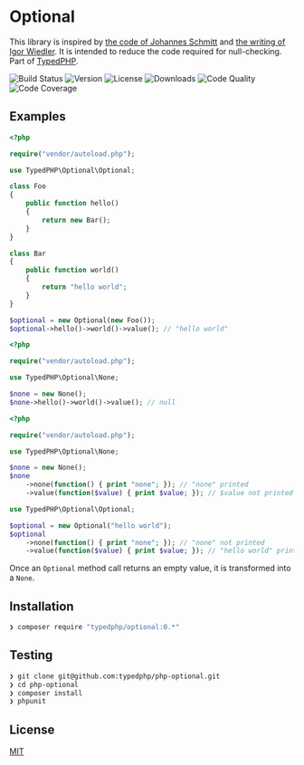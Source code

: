 # Optional

This library is inspired by [the code of Johannes Schmitt](https://github.com/schmittjoh/php-option) and [the writing of Igor Wiedler](https://igor.io/2014/01/10/functional-library-null.html). It is intended to reduce the code required for null-checking. Part of [TypedPHP](https://leanpub.com/typedphp).

![Build Status](http://img.shields.io/travis/typedphp/optional.svg?style=flat-square)
![Version](http://img.shields.io/packagist/v/typedphp/optional.svg?style=flat-square)
![License](http://img.shields.io/packagist/l/typedphp/optional.svg?style=flat-square)
![Downloads](http://img.shields.io/packagist/dt/typedphp/optional.svg?style=flat-square)
![Code Quality](http://img.shields.io/scrutinizer/g/typedphp/optional.svg?style=flat-square)
![Code Coverage](http://img.shields.io/scrutinizer/coverage/g/typedphp/optional.svg?style=flat-square)

## Examples

```php
<?php

require("vendor/autoload.php");

use TypedPHP\Optional\Optional;

class Foo
{
    public function hello()
    {
        return new Bar();
    }
}

class Bar
{
    public function world()
    {
        return "hello world";
    }
}

$optional = new Optional(new Foo());
$optional->hello()->world()->value(); // "hello world"
```

```php
<?php

require("vendor/autoload.php");

use TypedPHP\Optional\None;

$none = new None();
$none->hello()->world()->value(); // null
```

```php
<?php

require("vendor/autoload.php");

use TypedPHP\Optional\None;

$none = new None();
$none
    ->none(function() { print "none"; }); // "none" printed
    ->value(function($value) { print $value; }); // $value not printed

use TypedPHP\Optional\Optional;

$optional = new Optional("hello world");
$optional
    ->none(function() { print "none"; }); // "none" not printed
    ->value(function($value) { print $value; }); // "hello world" printed
```

Once an `Optional` method call returns an empty value, it is transformed into a `None`.

## Installation

```sh
❯ composer require "typedphp/optional:0.*"
```

## Testing

```sh
❯ git clone git@github.com:typedphp/php-optional.git
❯ cd php-optional
❯ composer install
❯ phpunit
```

## License

[MIT](license.md)
